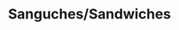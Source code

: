 ---
image: /images/sanguches.jpg
title: Sanguches/Sandwiches
description: |-
    A sandwich is a food typically consisting of vegetables, sliced cheese or meat, placed on or between slices of bread.
menu: sanguches
order: 2
---
